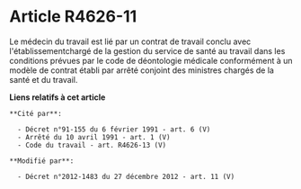 # Article R4626-11

Le médecin du travail est lié par un contrat de travail conclu avec l'établissementchargé de la gestion du service de santé
au travail dans les conditions prévues par le code de déontologie médicale conformément à un modèle de contrat établi par
arrêté conjoint des ministres chargés de la santé et du travail.

**Liens relatifs à cet article**

	**Cité par**:

	  - Décret n°91-155 du 6 février 1991 - art. 6 (V)
	  - Arrêté du 10 avril 1991 - art. 1 (V)
	  - Code du travail - art. R4626-13 (V)

	**Modifié par**:

	  - Décret n°2012-1483 du 27 décembre 2012 - art. 11 (V)
